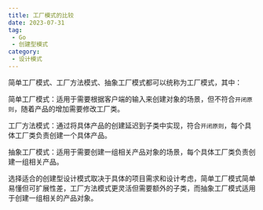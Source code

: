 ```yaml
---
title: 工厂模式的比较
date: 2023-07-31
tag:
 - Go
 - 创建型模式
category:
 - 设计模式
---
```


<!-- more -->

简单工厂模式、工厂方法模式、抽象工厂模式都可以统称为工厂模式，其中：

简单工厂模式：适用于需要根据客户端的输入来创建对象的场景，但不符合`开闭原则`，随着产品的增加需要修改工厂类。

工厂方法模式：通过将具体产品的创建延迟到子类中实现，符合`开闭原则`，每个具体工厂类负责创建一个具体产品。

抽象工厂模式：适用于需要创建一组相关产品对象的场景，每个具体工厂类负责创建一组相关产品。

选择适合的创建型设计模式取决于具体的项目需求和设计考虑，简单工厂模式简单易懂但可扩展性差，工厂方法模式更灵活但需要额外的子类，而抽象工厂模式适用于创建一组相关的产品对象。
